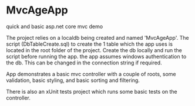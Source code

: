 # MvcAgeApp
quick and basic asp.net core mvc demo

The project relies on a localdb being created and named 'MvcAgeApp'. The script (DbTableCreate.sql) to create the 1 table 
which the app uses is located in the root folder of the project. Create the db locally and run the script before running the app.
the app assumes windows authentication to the db. This can be changed in the connection string if required.

App demonstrates a basic mvc controller with a couple of roots, some validation, basic styling, and basic sorting and filtering.

There is also an xUnit tests project which runs some basic tests on the controller.

